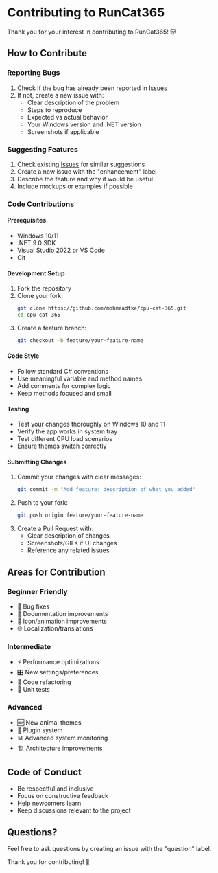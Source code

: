 # Contributing to RunCat365

Thank you for your interest in contributing to RunCat365! 🐱

## How to Contribute

### Reporting Bugs
1. Check if the bug has already been reported in [Issues](https://github.com/mohmeadtke/cpu-cat-365/issues)
2. If not, create a new issue with:
   - Clear description of the problem
   - Steps to reproduce
   - Expected vs actual behavior
   - Your Windows version and .NET version
   - Screenshots if applicable

### Suggesting Features
1. Check existing [Issues](https://github.com/mohmeadtke/cpu-cat-365/issues) for similar suggestions
2. Create a new issue with the "enhancement" label
3. Describe the feature and why it would be useful
4. Include mockups or examples if possible

### Code Contributions

#### Prerequisites
- Windows 10/11
- .NET 9.0 SDK
- Visual Studio 2022 or VS Code
- Git

#### Development Setup
1. Fork the repository
2. Clone your fork:
   ```bash
   git clone https://github.com/mohmeadtke/cpu-cat-365.git
   cd cpu-cat-365
   ```
3. Create a feature branch:
   ```bash
   git checkout -b feature/your-feature-name
   ```

#### Code Style
- Follow standard C# conventions
- Use meaningful variable and method names
- Add comments for complex logic
- Keep methods focused and small

#### Testing
- Test your changes thoroughly on Windows 10 and 11
- Verify the app works in system tray
- Test different CPU load scenarios
- Ensure themes switch correctly

#### Submitting Changes
1. Commit your changes with clear messages:
   ```bash
   git commit -m "Add feature: description of what you added"
   ```
2. Push to your fork:
   ```bash
   git push origin feature/your-feature-name
   ```
3. Create a Pull Request with:
   - Clear description of changes
   - Screenshots/GIFs if UI changes
   - Reference any related issues

## Areas for Contribution

### Beginner Friendly
- 🐛 Bug fixes
- 📝 Documentation improvements
- 🎨 Icon/animation improvements
- 🌐 Localization/translations

### Intermediate
- ⚡ Performance optimizations
- 🎛️ New settings/preferences
- 🔧 Code refactoring
- 🧪 Unit tests

### Advanced
- 🆕 New animal themes
- 🔌 Plugin system
- 📊 Advanced system monitoring
- 🏗️ Architecture improvements

## Code of Conduct

- Be respectful and inclusive
- Focus on constructive feedback
- Help newcomers learn
- Keep discussions relevant to the project

## Questions?

Feel free to ask questions by creating an issue with the "question" label.

Thank you for contributing! 🚀
